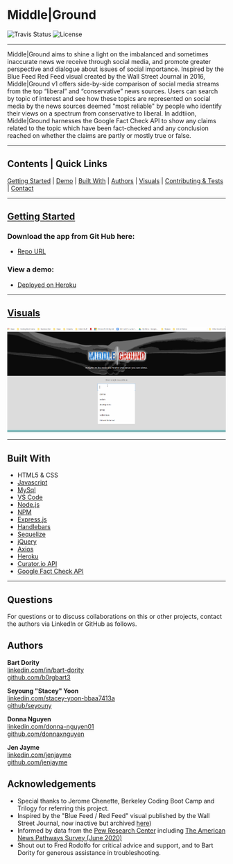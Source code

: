 # Middle|Ground
![Travis Status](https://img.shields.io/travis/:seyouny/:MiddleGround)
![License](https://img.shields.io/github/license/seyouny/MiddleGround)
<hr>

Middle|Ground aims to shine a light on the imbalanced and sometimes inaccurate news we receive through social media, and promote greater perspective and dialogue about issues of social importance.  Inspired by the Blue Feed Red Feed visual created by the Wall Street Journal in 2016, Middle|Ground v1 offers side-by-side comparison of social media streams from the top “liberal” and “conservative” news sources.  Users can search by topic of interest and see how these topics are represented on social media by the news sources deemed "most reliable" by people who identify their views on a spectrum from conservative to liberal.  In addtiion, Middle|Ground harnesses the Google Fact Check API to show any claims related to the topic which have been fact-checked and any conclusion reached on whether the claims are partly or mostly true or false.

<hr>

## Contents | Quick Links
[Getting Started](#start)     |     [Demo](#demo)     |     [Built With](#built)     |     [Authors](#author)     |     [Visuals](#visuals)     |     [Contributing & Tests](Contributing.md)     |     [Contact](#contact)

<hr>

## [Getting Started](#start)

### Download the app from Git Hub here:
* [Repo URL](https://github.com/seyouny/MiddleGround)

### <a id="demo">View a demo:</a> 
* [Deployed on Heroku](https://rocky-meadow-78317.herokuapp.com/#demo)
<hr>

## [Visuals](#visuals)

![Example Gif](public/assets/images/example.gif)

<hr>

## <a id="built">Built With</a>
* HTML5 & CSS
* [Javascript](https://www.javascript.com/)
* [MySql](https://www.mysql.com/)
* [VS Code](https://code.visualstudio.com/)
* [Node.js](https://nodejs.org/)
* [NPM](https://www.npmjs.com/)
* [Express.js](https://expressjs.com/)
* [Handlebars](https://handlebarsjs.com/)
* [Sequelize](https://sequelize.org/)
* [jQuery](https://jquery.com/)
* [Axios](https://www.npmjs.com/package/axios)
* [Heroku](https://www.heroku.com/)
* [Curator\.io API](https://curator.io/)
* [Google Fact Check API](https://developers.google.com/fact-check/tools/api)

<hr>

## <a id="contact">Questions</a>
For questions or to discuss collaborations on this or other projects, contact the authors via LinkedIn or GitHub as follows.

## <a id="author">Authors</a>
**Bart Dority**<br>
[linkedin.com/in/bart-dority](https://www.linkedin.com/in/bart-dority)<br>
[github.com/b0rgbart3](https://github.com/b0rgbart3)


**Seyoung "Stacey" Yoon**<br>
[linkedin.com/stacey-yoon-bbaa7413a](https://www.linkedin.com/in/seyouny)<br>
[github/seyouny](https://github.com/seyouny)


**Donna Nguyen**<br>
[linkedin.com/donna-nguyen01](https://www.linkedin.com/in/donna-nguyen01)<br>
[github.com/donnaxnguyen](https://github.com/donnaxnguyen)


**Jen Jayme**<br>
[linkedin.com/jenjayme](https://www.linkedin.com/in/jenjayme)<br>
[github.com/jenjayme](https://github.com/JenJayme)


## Acknowledgements
* Special thanks to Jerome Chenette, Berkeley Coding Boot Camp and Trilogy for referring this project.  
* Inspired by the "Blue Feed / Red Feed" visual published by the Wall Street Journal, now inactive but archived [here](https://graphics.wsj.com/blue-feed-red-feed/))
* Informed by data from the [Pew Research Center](https://www.pewresearch.org/) including [The American News Pathways Survey (June 2020)](https://www.journalism.org/2020/07/30/americans-who-mainly-get-their-news-on-social-media-are-less-engaged-less-knowledgeable/)
* Shout out to Fred Rodolfo for critical advice and support, and to Bart Dority for generous assistance in troubleshooting.